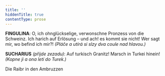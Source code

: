 ```yaml
---
title: ''
hiddenTitle: true
contentType: prose
---
```


<section>

**FINGULINA**: O, ich ohnglückselige, verwonschne Pronzess von die Schweinz. Ich harich auf Erlösung – und ach! es kommt sie nicht! Wer sagt mir, wo befind ich mir?! _(Pláče a utírá si slzy dva coule nad hlavou.)_

**SUCHARIUS** _(přijde zezadu)_: Auf turkisch Granitz! Marsch in Turkei hinein! _(Kopne ji a ona letí do Turek.)_

Die Raibr in den Ambruzzen

</section>
